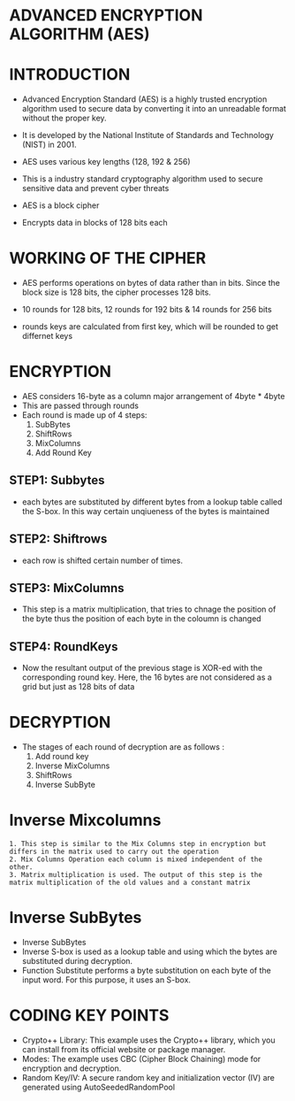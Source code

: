 #   ADVANCED ENCRYPTION ALGORITHM (AES)

#   INTRODUCTION

- Advanced Encryption Standard (AES) is a highly trusted encryption algorithm used to secure data by converting it into an unreadable format without the proper key.
- It is developed by the National Institute of Standards and Technology (NIST) in 2001. 
- AES uses various key lengths (128, 192 & 256)
- This is a industry standard cryptography algorithm used to secure sensitive data and prevent cyber threats

- AES is a block cipher
- Encrypts data in blocks of 128 bits each

#   WORKING OF THE CIPHER

- AES performs operations on bytes of data rather than in bits. Since the block size is 128 bits, the cipher processes 128 bits.
- 10 rounds for 128 bits, 12 rounds for 192 bits &  14 rounds for 256 bits


- rounds keys are calculated from first key, which will be rounded to get differnet keys


#   ENCRYPTION

- AES considers 16-byte as a column major arrangement of 4byte * 4byte
- This are passed through rounds
- Each round is made up of 4 steps:
    1. SubBytes
    2. ShiftRows
    3. MixColumns
    4. Add Round Key

##   STEP1: Subbytes
- each bytes are substituted by different bytes from a lookup table called the S-box. In this way certain unqiueness of the bytes is maintained

##   STEP2: Shiftrows
- each row is shifted certain number of times.

##  STEP3: MixColumns
- This step is a  matrix multiplication, that tries to chnage the position of the byte thus the position of each byte in the coloumn is changed

##   STEP4: RoundKeys
- Now the resultant output of the previous stage is XOR-ed with the corresponding round key. Here, the 16 bytes are not considered as a grid but just as 128 bits of data

#   DECRYPTION
- The stages of each round of decryption are as follows :
    1. Add round key
    2. Inverse MixColumns
    3. ShiftRows
    4. Inverse SubByte

#   Inverse Mixcolumns
    1. This step is similar to the Mix Columns step in encryption but differs in the matrix used to carry out the operation
    2. Mix Columns Operation each column is mixed independent of the other.
    3. Matrix multiplication is used. The output of this step is the matrix multiplication of the old values and a constant matrix

#   Inverse SubBytes
- Inverse SubBytes
- Inverse S-box is used as a lookup table and using which the bytes are substituted during decryption.
- Function Substitute performs a byte substitution on each byte of the input word. For this purpose, it uses an S-box.

#   CODING KEY POINTS
- Crypto++ Library: This example uses the Crypto++ library, which you can install from its official website or package manager.
- Modes: The example uses CBC (Cipher Block Chaining) mode for encryption and decryption.
- Random Key/IV: A secure random key and initialization vector (IV) are generated using AutoSeededRandomPool
